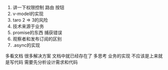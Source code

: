 1. 讲一下权限控制   路由   按钮
2. v-model的实现
3. taro 2 => 3的风险
4. 技术来源于业务
5. promise的东西  捕获错误
6. 观察者和发布订阅的区别
7. .async的实现

多看文档 很多解决方案 文档中就已经存在了
多思考 业务的实现
不应该是上来就是写代码  需要先分析设计需求和代码
